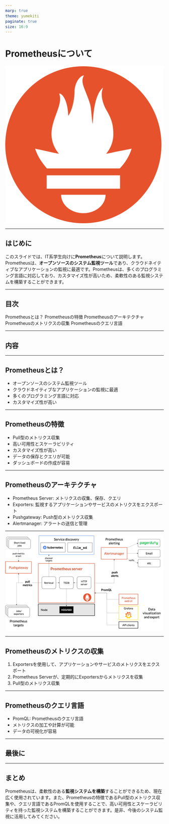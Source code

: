 ```yaml
---
marp: true
theme: yumekiti
paginate: true
size: 16:9
---
```


<!--
_class: headline
-->

# Prometheusについて
![width:50% bg right:40%](assets/logo.png)

---

<!--
_class: general
_header: "はじめに"
-->

## はじめに

このスライドでは、IT系学生向けに**Prometheus**について説明します。Prometheusは、**オープンソースのシステム監視ツール**であり、クラウドネイティブなアプリケーションの監視に最適です。Prometheusは、多くのプログラミング言語に対応しており、カスタマイズ性が高いため、柔軟性のある監視システムを構築することができます。

---
<!--
_class: general
_header: "はじめに"
-->

## 目次

Prometheusとは？
Prometheusの特徴
Prometheusのアーキテクチャ
Prometheusのメトリクスの収集
Prometheusのクエリ言語

---
<!--
_class: headline
-->

## 内容

---
<!--
_class: general
_header: "内容"
-->

<!--
Prometheusは、オープンソースのシステム監視ツールであり、クラウドネイティブなアプリケーションの監視に最適なツールです。多くのプログラミング言語に対応しており、カスタマイズ性が高いため、柔軟性のある監視システムを構築することができます。
-->

## Prometheusとは？

- オープンソースのシステム監視ツール
- クラウドネイティブなアプリケーションの監視に最適
- 多くのプログラミング言語に対応
- カスタマイズ性が高い

---
<!--
_class: general
_header: "内容"
-->

<!--
Prometheusは、Pull型のメトリクス収集を行い、高い可用性とスケーラビリティを持ちます。カスタマイズ性が高く、データの保存とクエリが可能であり、ダッシュボードの作成が容易です。
-->

## Prometheusの特徴

- Pull型のメトリクス収集
- 高い可用性とスケーラビリティ
- カスタマイズ性が高い
- データの保存とクエリが可能
- ダッシュボードの作成が容易

---
<!--
_class: general
_header: "内容"
-->

<!--
Prometheusは、Prometheus Server、Exporters、Pushgateway、Alertmanagerの4つのコンポーネントから構成されています。Prometheus Serverは、メトリクスの収集、保存、クエリを行い、Exportersは、監視するアプリケーションやサービスのメトリクスをエクスポートします。Pushgatewayは、Push型のメトリクス収集を行い、Alertmanagerは、アラートの送信と管理を担当します。
-->

## Prometheusのアーキテクチャ

- Prometheus Server: メトリクスの収集、保存、クエリ
- Exporters: 監視するアプリケーションやサービスのメトリクスをエクスポート
- Pushgateway: Push型のメトリクス収集
- Alertmanager: アラートの送信と管理

---

![bg 90%](./assets/architecture.png)

---
<!--
_class: general
_header: "内容"
-->

<!--
Prometheusは、Exportersを使用して、アプリケーションやサービスのメトリクスをエクスポートし、Prometheus Serverが、定期的にExportersからメトリクスを収集します。これにより、Pull型のメトリクス収集が実現されます。
-->

## Prometheusのメトリクスの収集

1. Exportersを使用して、アプリケーションやサービスのメトリクスをエクスポート
1. Prometheus Serverが、定期的にExportersからメトリクスを収集
1. Pull型のメトリクス収集

---
<!--
_class: general
_header: "内容"
-->

<!--
Prometheusのクエリ言語であるPromQLを使用することで、メトリクスの加工や計算が可能です。また、データの可視化が容易になります。
-->

## Prometheusのクエリ言語

- PromQL: Prometheusのクエリ言語
- メトリクスの加工や計算が可能
- データの可視化が容易

---
<!--
_class: headline
-->

## 最後に

---
<!--
_class: general
_header: "最後に"
-->

<!--
まとめとして、Prometheusは、オープンソースのシステム監視ツールであり、クラウドネイティブなアプリケーションの監視に最適です。Pull型のメトリクス収集を行い、高い可用性とスケーラビリティを持ちます。また、PromQLを使用することで、柔軟なデータ加工や計算が可能であり、データの可視化が容易になります。
-->

## まとめ

Prometheusは、柔軟性のある**監視システムを構築**することができるため、現在広く使用されています。また、Prometheusの特徴であるPull型のメトリクス収集や、クエリ言語であるPromQLを使用することで、高い可用性とスケーラビリティを持った監視システムを構築することができます。是非、今後のシステム監視に活用してみてください。
